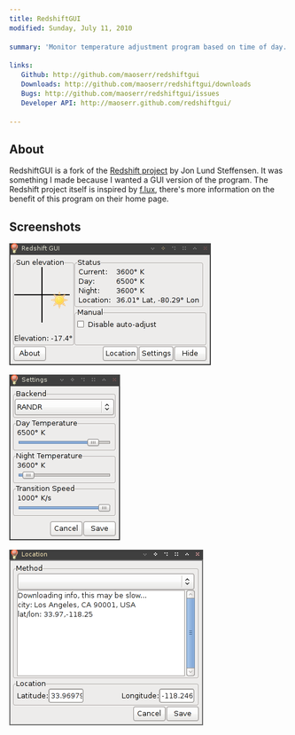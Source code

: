 ```yaml
---
title: RedshiftGUI
modified: Sunday, July 11, 2010

summary: 'Monitor temperature adjustment program based on time of day. Helps prevent eye strain.'

links:
   Github: http://github.com/maoserr/redshiftgui
   Downloads: http://github.com/maoserr/redshiftgui/downloads
   Bugs: http://github.com/maoserr/redshiftgui/issues
   Developer API: http://maoserr.github.com/redshiftgui/

---
```


About
-----
RedshiftGUI is a fork of the [Redshift project][redshift] by Jon Lund Steffensen. It was something I made because I wanted a GUI version of the program. The Redshift project itself is inspired by [f.lux][flux], there's more information on the benefit of this program on their home page.

Screenshots
-----------
![Main dialog][screenmain]

![Settings][screensett]

![Location][screenloc]



[redshift]: http://jonls.dk/redshift/ "Redshift homepage"
[flux]: http://jonls.dk/redshift/ "f.lux homepage"

[screenmain]: main.png "Main dialog"
[screensett]: settings.png "Settings dialog"
[screenloc]: location.png "Location dialog"

